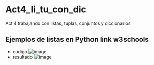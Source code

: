 # Act4_li_tu_con_dic
Act 4 trabajando con listas, tuplas, conjuntos y diccionarios 
## Ejemplos de listas en Python link w3schools

- codigo
![image](https://github.com/user-attachments/assets/ab330b87-e31c-4102-b50d-33cd921d5f6f)
- resultado
![image](https://github.com/user-attachments/assets/ffdb7a8a-7e7c-4bcf-ba9f-7cdc17d8a593)

